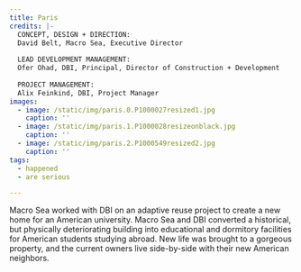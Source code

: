 ```yaml
---
title: Paris
credits: |-
  CONCEPT, DESIGN + DIRECTION:  
  David Belt, Macro Sea, Executive Director  
    
  LEAD DEVELOPMENT MANAGEMENT:  
  Ofer Ohad, DBI, Principal, Director of Construction + Development  
    
  PROJECT MANAGEMENT:  
  Alix Feinkind, DBI, Project Manager
images:
  - image: /static/img/paris.0.P1000027resized1.jpg
    caption: ''
  - image: /static/img/paris.1.P1000028resizeonblack.jpg
    caption: ''
  - image: /static/img/paris.2.P1000549resized2.jpg
    caption: ''
tags:
  - happened
  - are serious

---
```

Macro Sea worked with DBI on an adaptive reuse project to create a new home for an American university. Macro Sea and DBI converted a historical, but physically deteriorating building into educational and dormitory facilities for American students studying abroad. New life was brought to a gorgeous property, and the current owners live side-by-side with their new American neighbors.
